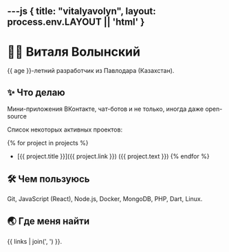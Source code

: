 ---js
{
  title: "vitalyavolyn",
  layout: process.env.LAYOUT || 'html'
}
---

# :red_haired_man: Виталя Волынский

{{ age }}-летний разработчик из Павлодара (Казахстан).

## :sparkles: Что делаю

Мини-приложения ВКонтакте, чат-ботов и не только, иногда даже open-source

Список некоторых активных проектов:

{% for project in projects %}
  - [{{ project.title }}]({{ project.link }}) ({{ project.text }})
{% endfor %}

## :hammer_and_wrench: Чем пользуюсь

Git, JavaScript (React), Node.js, Docker, MongoDB, PHP, Dart, Linux.

## :earth_asia: Где меня найти

{{ links | join(', ') }}.
